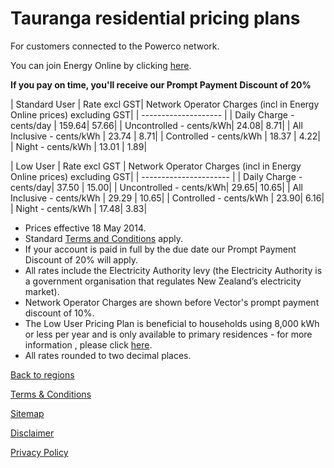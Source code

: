 # Tauranga residential pricing plans
For customers connected to the Powerco network.


You can join Energy Online by clicking [here](http://www.energyonline.co.nz/Default.aspx?tabid=98).

**If you pay on time, you'll receive our Prompt Payment Discount of 20%**


| Standard User	| Rate excl GST| 	Network Operator Charges (incl in Energy Online prices) excluding GST| 
| -------------------- | 
| Daily Charge - cents/day	| 159.64| 	57.66| 
| Uncontrolled - cents/kWh| 	24.08| 	8.71| 
| All Inclusive - cents/kWh	| 23.74	| 8.71| 
| Controlled - cents/kWh	| 18.37	| 4.22| 
| Night - cents/kWh	| 13.01	| 1.89| 
 

| Low User	| Rate excl GST	| Network Operator Charges (incl in Energy Online prices) excluding GST| 
| ---------------------- | 
| Daily Charge - cents/day| 	37.50	| 15.00| 
| Uncontrolled - cents/kWh| 	29.65| 	10.65| 
| All Inclusive - cents/kWh	| 29.29	| 10.65| 
| Controlled - cents/kWh	| 23.90| 	6.16| 
| Night - cents/kWh	| 17.48| 	3.83| 

- Prices effective 18 May 2014.
- Standard [Terms and Conditions](http://www.energyonline.co.nz/Default.aspx?tabid=169) apply.
- If your account is paid in full by the due date our Prompt Payment Discount of 20% will apply.
- All rates include the Electricity Authority levy (the Electricity Authority is a government organisation that regulates New Zealand’s electricity market).
- Network Operator Charges are shown before Vector's prompt payment discount of 10%.
- The Low User Pricing Plan is beneficial to households using 8,000 kWh or less per year and is only available to primary residences - for more information , please click [here](http://www.energyonline.co.nz/Default.aspx?tabid=148).
- All rates rounded to two decimal places.


[Back to regions](http://www.energyonline.co.nz/residential/pricing_plans/residential_electricity_pricing_plans)

[Terms & Conditions](http://www.energyonline.co.nz/terms)

[Sitemap](http://www.energyonline.co.nz/home/site_map)

[Disclaimer](http://www.energyonline.co.nz/home/site_map/disclaimer)

[Privacy Policy](http://www.energyonline.co.nz/home/site_map/privacy_policy)